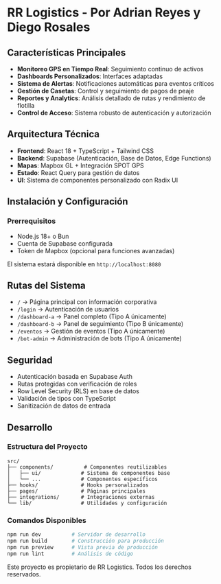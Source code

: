 # RR Logistics - Por Adrian Reyes y Diego Rosales


## Características Principales

- **Monitoreo GPS en Tiempo Real**: Seguimiento continuo de activos
- **Dashboards Personalizados**: Interfaces adaptadas
- **Sistema de Alertas**: Notificaciones automáticas para eventos críticos
- **Gestión de Casetas**: Control y seguimiento de pagos de peaje
- **Reportes y Analytics**: Análisis detallado de rutas y rendimiento de flotilla
- **Control de Acceso**: Sistema robusto de autenticación y autorización

## Arquitectura Técnica

- **Frontend**: React 18 + TypeScript + Tailwind CSS
- **Backend**: Supabase (Autenticación, Base de Datos, Edge Functions)
- **Mapas**: Mapbox GL + Integración SPOT GPS
- **Estado**: React Query para gestión de datos
- **UI**: Sistema de componentes personalizado con Radix UI

## Instalación y Configuración

### Prerrequisitos
- Node.js 18+ o Bun
- Cuenta de Supabase configurada
- Token de Mapbox (opcional para funciones avanzadas)


El sistema estará disponible en `http://localhost:8080`

## Rutas del Sistema

- `/` → Página principal con información corporativa
- `/login` → Autenticación de usuarios
- `/dashboard-a` → Panel completo (Tipo A únicamente)
- `/dashboard-b` → Panel de seguimiento (Tipo B únicamente)
- `/eventos` → Gestión de eventos (Tipo A únicamente)
- `/bot-admin` → Administración de bots (Tipo A únicamente)

## Seguridad

- Autenticación basada en Supabase Auth
- Rutas protegidas con verificación de roles
- Row Level Security (RLS) en base de datos
- Validación de tipos con TypeScript
- Sanitización de datos de entrada

## Desarrollo

### Estructura del Proyecto
```
src/
├── components/          # Componentes reutilizables
│   ├── ui/             # Sistema de componentes base
│   └── ...             # Componentes específicos
├── hooks/              # Hooks personalizados
├── pages/              # Páginas principales
├── integrations/       # Integraciones externas
└── lib/                # Utilidades y configuración
```

### Comandos Disponibles
```bash
npm run dev          # Servidor de desarrollo
npm run build        # Construcción para producción
npm run preview      # Vista previa de producción
npm run lint         # Análisis de código
```



Este proyecto es propietario de RR Logistics. Todos los derechos reservados.

